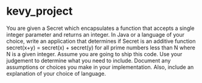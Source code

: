 kevy_project
============

You are given a Secret which encapsulates a function that accepts a single integer parameter and returns an integer. In Java or a language of your choice, write an application that determines if Secret is an additive function secret(x+y) = secret(x) + secret(y) for all prime numbers less than N where N is a given integer.  Assume you are going to ship this code. Use your judgement to determine what you need to include. Document any assumptions or choices you make in your implementation. Also, include an explanation of your choice of language.
